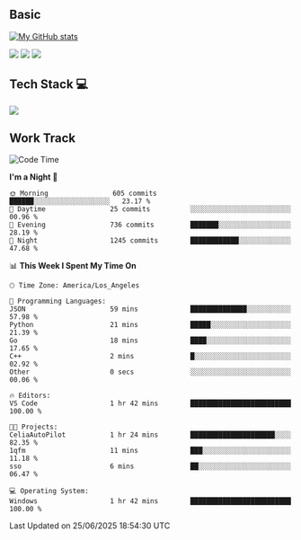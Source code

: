 ## Basic
 
[![My GitHub stats](https://github-readme-stats.vercel.app/api?username=Zzhihon&show_icons=true&theme=purple)](https://github.com/Zzhihon)
 
 [![](https://img.shields.io/badge/website-4493f8?style=for-the-badge&logo=About.me&logoColor=purple)](https://tatakal.com/)
 [![](https://img.shields.io/badge/RSS-4493f8?style=for-the-badge&logo=rss&logoColor=purple)](https://tatakal.com/feed/)
 [![](https://img.shields.io/badge/Email-4493f8?style=for-the-badge&logo=gmail&logoColor=purple)](mailto:bt1q@tatakal.com)

## Tech Stack 💻

<a href="https://skillicons.dev">
  <img src="https://skillicons.dev/icons?i=py,html,css,javascript,bash,java,vue,go,nodejs,cpp" />
</a>

</br>

## Work Track

<!--START_SECTION:waka-->
![Code Time](http://img.shields.io/badge/Code%20Time-416%20hrs%2044%20mins-blue)

**I'm a Night 🦉** 

```text
🌞 Morning                605 commits         ██████░░░░░░░░░░░░░░░░░░░   23.17 % 
🌆 Daytime                25 commits          ░░░░░░░░░░░░░░░░░░░░░░░░░   00.96 % 
🌃 Evening                736 commits         ███████░░░░░░░░░░░░░░░░░░   28.19 % 
🌙 Night                  1245 commits        ████████████░░░░░░░░░░░░░   47.68 % 
```


📊 **This Week I Spent My Time On** 

```text
🕑︎ Time Zone: America/Los_Angeles

💬 Programming Languages: 
JSON                     59 mins             ██████████████░░░░░░░░░░░   57.98 % 
Python                   21 mins             █████░░░░░░░░░░░░░░░░░░░░   21.39 % 
Go                       18 mins             ████░░░░░░░░░░░░░░░░░░░░░   17.65 % 
C++                      2 mins              █░░░░░░░░░░░░░░░░░░░░░░░░   02.92 % 
Other                    0 secs              ░░░░░░░░░░░░░░░░░░░░░░░░░   00.06 % 

🔥 Editors: 
VS Code                  1 hr 42 mins        █████████████████████████   100.00 % 

🐱‍💻 Projects: 
CeliaAutoPilot           1 hr 24 mins        █████████████████████░░░░   82.35 % 
1qfm                     11 mins             ███░░░░░░░░░░░░░░░░░░░░░░   11.18 % 
sso                      6 mins              ██░░░░░░░░░░░░░░░░░░░░░░░   06.47 % 

💻 Operating System: 
Windows                  1 hr 42 mins        █████████████████████████   100.00 % 
```


 Last Updated on 25/06/2025 18:54:30 UTC
<!--END_SECTION:waka-->
